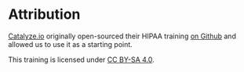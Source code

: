# Attribution

[Catalyze.io](htts://catalyze.io) originally open-sourced their HIPAA training [on Github](https://github.com/catalyzeio/training) and allowed us to use it as a starting point.

This training is licensed under [CC BY-SA 4.0](http://creativecommons.org/licenses/by-sa/4.0/).
